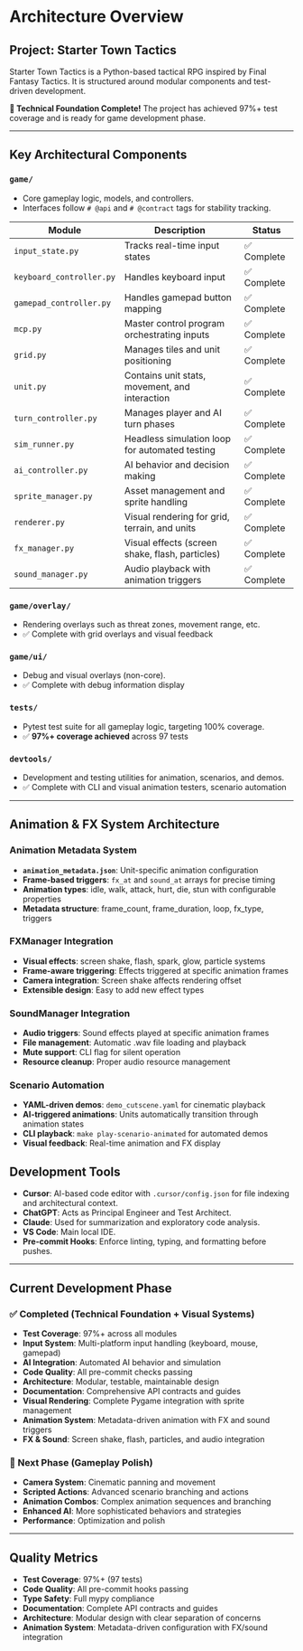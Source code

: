 # Architecture Overview

## Project: Starter Town Tactics

Starter Town Tactics is a Python-based tactical RPG inspired by Final Fantasy Tactics. It is structured around modular components and test-driven development.

**🎉 Technical Foundation Complete!** The project has achieved 97%+ test coverage and is ready for game development phase.

---

## Key Architectural Components

### `game/`
- Core gameplay logic, models, and controllers.
- Interfaces follow `# @api` and `# @contract` tags for stability tracking.

| Module                | Description                                      | Status |
|-----------------------|--------------------------------------------------|---------|
| `input_state.py`      | Tracks real-time input states                   | ✅ Complete |
| `keyboard_controller.py` | Handles keyboard input                         | ✅ Complete |
| `gamepad_controller.py`  | Handles gamepad button mapping                | ✅ Complete |
| `mcp.py`              | Master control program orchestrating inputs     | ✅ Complete |
| `grid.py`             | Manages tiles and unit positioning              | ✅ Complete |
| `unit.py`             | Contains unit stats, movement, and interaction  | ✅ Complete |
| `turn_controller.py`  | Manages player and AI turn phases               | ✅ Complete |
| `sim_runner.py`       | Headless simulation loop for automated testing  | ✅ Complete |
| `ai_controller.py`    | AI behavior and decision making                 | ✅ Complete |
| `sprite_manager.py`   | Asset management and sprite handling            | ✅ Complete |
| `renderer.py`         | Visual rendering for grid, terrain, and units   | ✅ Complete |
| `fx_manager.py`       | Visual effects (screen shake, flash, particles) | ✅ Complete |
| `sound_manager.py`    | Audio playback with animation triggers          | ✅ Complete |

### `game/overlay/`
- Rendering overlays such as threat zones, movement range, etc.
- ✅ Complete with grid overlays and visual feedback

### `game/ui/`
- Debug and visual overlays (non-core).
- ✅ Complete with debug information display

### `tests/`
- Pytest test suite for all gameplay logic, targeting 100% coverage.
- ✅ **97%+ coverage achieved** across 97 tests

### `devtools/`
- Development and testing utilities for animation, scenarios, and demos.
- ✅ Complete with CLI and visual animation testers, scenario automation

---

## Animation & FX System Architecture

### Animation Metadata System
- **`animation_metadata.json`**: Unit-specific animation configuration
- **Frame-based triggers**: `fx_at` and `sound_at` arrays for precise timing
- **Animation types**: idle, walk, attack, hurt, die, stun with configurable properties
- **Metadata structure**: frame_count, frame_duration, loop, fx_type, triggers

### FXManager Integration
- **Visual effects**: screen shake, flash, spark, glow, particle systems
- **Frame-aware triggering**: Effects triggered at specific animation frames
- **Camera integration**: Screen shake affects rendering offset
- **Extensible design**: Easy to add new effect types

### SoundManager Integration
- **Audio triggers**: Sound effects played at specific animation frames
- **File management**: Automatic .wav file loading and playback
- **Mute support**: CLI flag for silent operation
- **Resource cleanup**: Proper audio resource management

### Scenario Automation
- **YAML-driven demos**: `demo_cutscene.yaml` for cinematic playback
- **AI-triggered animations**: Units automatically transition through animation states
- **CLI playback**: `make play-scenario-animated` for automated demos
- **Visual feedback**: Real-time animation and FX display

## Development Tools

- **Cursor**: AI-based code editor with `.cursor/config.json` for file indexing and architectural context.
- **ChatGPT**: Acts as Principal Engineer and Test Architect.
- **Claude**: Used for summarization and exploratory code analysis.
- **VS Code**: Main local IDE.
- **Pre-commit Hooks**: Enforce linting, typing, and formatting before pushes.

---

## Current Development Phase

### ✅ Completed (Technical Foundation + Visual Systems)
- **Test Coverage**: 97%+ across all modules
- **Input System**: Multi-platform input handling (keyboard, mouse, gamepad)
- **AI Integration**: Automated AI behavior and simulation
- **Code Quality**: All pre-commit checks passing
- **Architecture**: Modular, testable, maintainable design
- **Documentation**: Comprehensive API contracts and guides
- **Visual Rendering**: Complete Pygame integration with sprite management
- **Animation System**: Metadata-driven animation with FX and sound triggers
- **FX & Sound**: Screen shake, flash, particles, and audio integration

### 🚧 Next Phase (Gameplay Polish)
- **Camera System**: Cinematic panning and movement
- **Scripted Actions**: Advanced scenario branching and actions
- **Animation Combos**: Complex animation sequences and branching
- **Enhanced AI**: More sophisticated behaviors and strategies
- **Performance**: Optimization and polish

---

## Quality Metrics

- **Test Coverage**: 97%+ (97 tests)
- **Code Quality**: All pre-commit hooks passing
- **Type Safety**: Full mypy compliance
- **Documentation**: Complete API contracts and guides
- **Architecture**: Modular design with clear separation of concerns
- **Animation System**: Metadata-driven configuration with FX/sound integration
